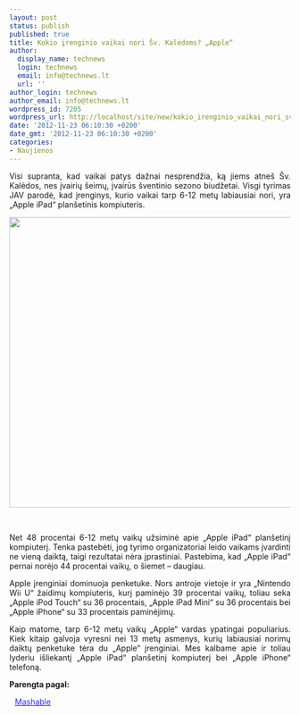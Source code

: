 ```yaml
---
layout: post
status: publish
published: true
title: Kokio įrenginio vaikai nori Šv. Kalėdoms? „Apple“
author:
  display_name: technews
  login: technews
  email: info@technews.lt
  url: ''
author_login: technews
author_email: info@technews.lt
wordpress_id: 7205
wordpress_url: http://localhost/site/new/kokio_irenginio_vaikai_nori_sv_kaledoms_apple/
date: '2012-11-23 06:10:30 +0200'
date_gmt: '2012-11-23 06:10:30 +0200'
categories:
- Naujienos
---
```

<p style="text-align:justify">Visi supranta, kad vaikai patys dažnai nesprendžia, ką jiems atneš Šv. Kalėdos, nes įvairių šeimų, įvairūs šventinio sezono biudžetai. Visgi tyrimas JAV parodė, kad įrenginys, kurio vaikai tarp 6-12 metų labiausiai nori, yra „Apple iPad“ planšetinis kompiuteris.</p>
<p style="text-align:center"> <a target="blank" href="http://www.technologijos.lt/upload/image/n/technologijos/it/S-29641/iPad-Kids.jpg"><img alt="" src="http://www.technologijos.lt/upload/image/n/technologijos/it/S-29641/1-iPad-Kids.jpg" style="width: 520px;" /></a></p>
<div style="text-align:center"> <strong></strong><br/><em></em></div>
<div style="text-align:justify"><!--[if gte mso 9]><![endif]--><!--[if gte mso 9]><xml></p>
<p>  Normal<br />
  0</p>
<p>  false<br />
  false<br />
  false</p>
<p>  EN-US<br />
  X-NONE<br />
  X-NONE</p>
<p></xml><![endif]--><!--[if gte mso 9]><![endif]--><!--[if gte mso 10]></p>
<style>
 /* Style Definitions */<br />
 table.MsoNormalTable<br />
	{mso-style-name:"Table Normal";<br />
	mso-style-parent:"";<br />
	line-height:115%;<br />
	font-size:11.0pt;"Calibri","sans-serif";<br />
	mso-bidi-"Times New Roman";}<br />
</style>
<p><![endif]--></p>
<p><span>Net 48 procentai 6-12 metų vaikų užsiminė apie &bdquo;Apple iPad&ldquo; planšetinį kompiuterį. Tenka pastebėti, jog tyrimo organizatoriai leido vaikams įvardinti ne vieną daiktą, taigi rezultatai nėra įprastiniai. Pastebima, kad &bdquo;Apple iPad&ldquo; pernai norėjo 44 procentai vaikų, o šiemet &ndash; daugiau.</span></p>
<p><span>Apple įrenginiai dominuoja penketuke. Nors antroje vietoje ir yra &bdquo;Nintendo Wii U&ldquo; žaidimų kompiuteris, kurį paminėjo 39 procentai vaikų, toliau seka &bdquo;Apple iPod Touch&ldquo; su 36 procentais, &bdquo;Apple iPad Mini&ldquo; su 36 procentais bei &bdquo;Apple iPhone&ldquo; su 33 procentais paminėjimų.</span></p>
<p><span>Kaip matome, tarp </span>6-12 met<span>ų vaikų &bdquo;Apple&ldquo; vardas ypatingai populiarius. Kiek kitaip galvoja vyresni nei </span>13 met<span>ų asmenys, kurių labiausiai norimų daiktų penketuke tėra du &bdquo;Apple&ldquo; įrenginiai. Mes kalbame apie ir toliau lyderiu išliekantį &bdquo;Apple iPad&ldquo; planšetinį kompiuterį bei &bdquo;Apple iPhone&ldquo; telefoną.</span></p>
</div>
<p><strong>Parengta pagal:</strong></p>
<p style="margin:0px 0px 0px 10px"><a target="blank" href="http://mashable.com/2012/11/21/ipad-top-gift-for-kids/"><span style="color:#2E2EFE">Mashable</span></a></p>
